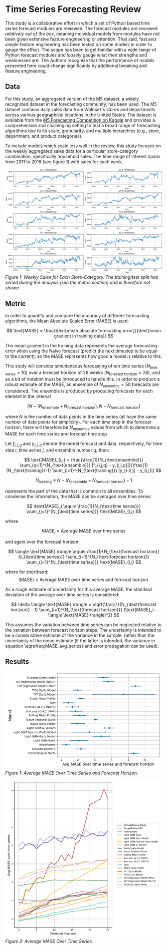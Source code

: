 # Time Series Forecasting Review
This study is a collaborative effort in which a set of Python based time series forecast modules are 
reviewed. The forecast modules are reviewed *relatively out of the box*, meaning individual models from modules have not been given extensive feature engineering or attention. That said, fast and simple feature engineering has been tested on some models in order to gauge the effect. The scope has been to get familiar with a wide range of Python forecast modules and *loosely* gauge what their strengths and weaknesses are. The Authors recognize that the performance of models presented here
*could* change significanly by additional tweaking and feature engineering.

## Data
For this study, an aggregated version of the M5 dataset, a widely recognized dataset in the forecasting community, has been used. The M5 dataset contains daily sales data from Walmart's stores and departments across various geographical locations in the United States. The dataset is available from the [M5 Forecasting Competition on Kaggle](https://www.kaggle.com/competitions/m5-forecasting-accuracy/) and provides a comprehensive and challenging setting to test a broad range of forecasting algorithms due to its scale, granularity, and multiple hierarchies (e.g., store, department, and product categories). 

To include models which scale less well in the review, this study focuses on the weekly aggregated sales data for a particular store-category combination, specifically household sales. The time range of interest spans from 2011 to 2016 (see figure 1) with sales for each week.

![Weekly Sales for Each Store-Category](./figures/raw_data.png)
_Figure 1: Weekly Sales for Each Store-Category. The training/test split has veried during the analysis (see the metric section) and is therefore not shown._

## Metric
In order to quantify and compare the accuracy of different forecasting algorithms, the Mean Absolute Scaled Error (MASE) is used:

$$
\text{MASE} = \frac{\text{mean absolute forecasting error}}{\text{mean gradient in training data}}
$$

The mean gradient in the training data represents the average forecasting error when using the Naive forecast (predict the next timestep to be equal to the current), so the MASE represents how good a model is relative to this.

This study will consider simultaneous forecasting of ten time series ($N_{\text{time series}} = 10$) over a forecast horizon of 26 weeks ($N_{\text{forecast horizon}} = 26$), and so a bit of notation must be introduced to handle this. In order to produce a robust estimate of the MASE, an ensemble of $N_{\text{ensemble}}=50$ forecasts are considered. The ensemble is produced by producing forecasts for each element in the interval

$$
[N-(N_{\text{ensemble}} + N_{\text{forecast horizon}}), N - N_{\text{forecast horizon}}]
$$

where $N$ is the number of data points in the time series (all have the same number of data points for simplicity). For each time step in the forecast horizon, there will therefore be $N_{\text{ensemble}}$ values from which to determine a MASE for each time series and forecast time step.

Let $f_{i,j,q}$ and $y_{i,j,q}$ denote the model forecast and data, respectively, for time step $i$, time series $j$, and ensemble number $q$, then:

$$
\text{MASE}_{i,j} = \frac{\frac{1}{N_{\text{ensemble}}} \sum_{q=1}^{N_{\text{ensemble}}} |f_{i,j,q} - y_{i,j,q}|}{\frac{1}{N_{\text{training}}-1} \sum_{i=1}^{N_{\text{training}}} |y_{i-2,j} - y_{i,j}|}
$$

$$
N_{\text{training}} \equiv N - (N_{\text{ensemble}} + N_{\text{forecast horizon}}) - 1
$$

represents the part of the data that is common to all ensembles. To condense the information, the MASE can be averaged over time series:

$$
\text{MASE}_i \equiv \frac{1}{N_{\text{time series}}} \sum_{j=1}^{N_{\text{time series}}} \text{MASE}_{i,j}
$$

where

$$
\text{MASE}_i \equiv \text{Average MASE over time series}
$$

and again over the forecast horizon:

$$
\langle \text{MASE} \rangle \equiv \frac{1}{N_{\text{forecast horizon}} N_{\text{time series}}} \sum_{i=1}^{N_{\text{forecast horizon}}} \sum_{j=1}^{N_{\text{time series}}} \text{MASE}_{i,j}
$$

where for shorthand:
$$
\langle \text{MASE} \rangle \equiv \text{Average MASE over time series and forecast horizon}.
$$

As a _rough_ estimate of uncertainty for this average MASE, the standard deviation of the average over time series is considered:

$$
\delta \langle \text{MASE} \rangle = \sqrt{\frac{1}{N_{\text{forecast horizon}} - 1} \sum_{i=1}^{N_{\text{forecast horizon}}} (\text{MASE}_i - \langle \text{MASE} \rangle)^2}
$$

This assumes the variation between time series can be neglected relative to the variation between forecast horizon steps. The uncertainty is intended to be a conservative estimate of the variance in the sample, rather than the uncertainty of the mean estimate (if the latter is intended, the variance in equation \eqref{eq:MASE_avg_series} and error propagation can be used).


## Results

![Average MASE Over Time Series and Forecast Horizon](./figures/avg_mase_over_time_series_and_forecast_horizon.png)
_Figure 1: Average MASE Over Time Series and Forecast Horizon._

![Average MASE Over Time Series](./figures/avg_mase_over_time_series.png)
_Figure 2: Average MASE Over Time Series._


 